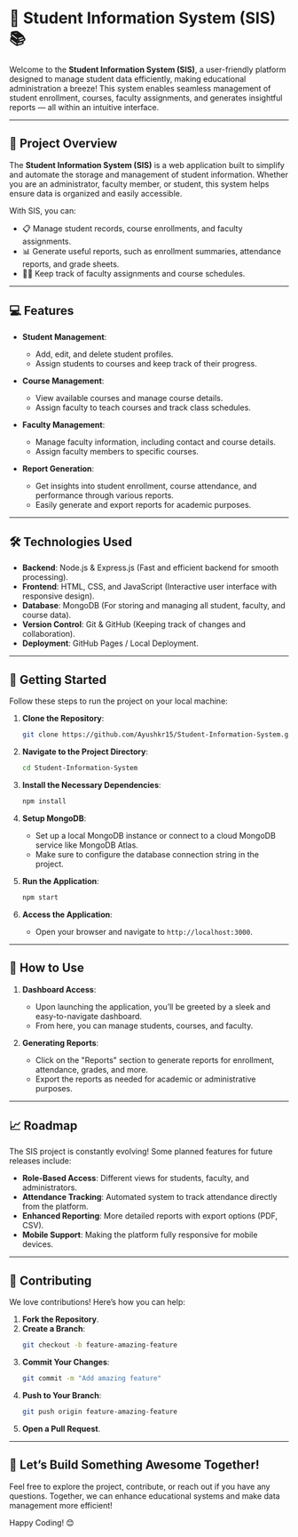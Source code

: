 # 🚀 Student Information System (SIS) 📚

Welcome to the **Student Information System (SIS)**, a user-friendly platform designed to manage student data efficiently, making educational administration a breeze! This system enables seamless management of student enrollment, courses, faculty assignments, and generates insightful reports — all within an intuitive interface.

---

## 🌟 Project Overview

The **Student Information System (SIS)** is a web application built to simplify and automate the storage and management of student information. Whether you are an administrator, faculty member, or student, this system helps ensure data is organized and easily accessible.

With SIS, you can:
- 📋 Manage student records, course enrollments, and faculty assignments.
- 📊 Generate useful reports, such as enrollment summaries, attendance reports, and grade sheets.
- 🧑‍🏫 Keep track of faculty assignments and course schedules.

---

## 💻 Features

- **Student Management**: 
   - Add, edit, and delete student profiles.
   - Assign students to courses and keep track of their progress.
  
- **Course Management**: 
   - View available courses and manage course details.
   - Assign faculty to teach courses and track class schedules.

- **Faculty Management**:
   - Manage faculty information, including contact and course details.
   - Assign faculty members to specific courses.

- **Report Generation**:
   - Get insights into student enrollment, course attendance, and performance through various reports.
   - Easily generate and export reports for academic purposes.

---

## 🛠️ Technologies Used

- **Backend**: Node.js & Express.js (Fast and efficient backend for smooth processing).
- **Frontend**: HTML, CSS, and JavaScript (Interactive user interface with responsive design).
- **Database**: MongoDB (For storing and managing all student, faculty, and course data).
- **Version Control**: Git & GitHub (Keeping track of changes and collaboration).
- **Deployment**: GitHub Pages / Local Deployment.

---

## 🚀 Getting Started

Follow these steps to run the project on your local machine:

1. **Clone the Repository**:
   ```bash
   git clone https://github.com/Ayushkr15/Student-Information-System.git
   ```

2. **Navigate to the Project Directory**:
   ```bash
   cd Student-Information-System
   ```

3. **Install the Necessary Dependencies**:
   ```bash
   npm install
   ```

4. **Setup MongoDB**:
   - Set up a local MongoDB instance or connect to a cloud MongoDB service like MongoDB Atlas.
   - Make sure to configure the database connection string in the project.

5. **Run the Application**:
   ```bash
   npm start
   ```

6. **Access the Application**:
   - Open your browser and navigate to `http://localhost:3000`.

---

## 🎯 How to Use

1. **Dashboard Access**:
   - Upon launching the application, you’ll be greeted by a sleek and easy-to-navigate dashboard.
   - From here, you can manage students, courses, and faculty.

2. **Generating Reports**:
   - Click on the "Reports" section to generate reports for enrollment, attendance, grades, and more.
   - Export the reports as needed for academic or administrative purposes.

---

## 📈 Roadmap

The SIS project is constantly evolving! Some planned features for future releases include:

- **Role-Based Access**: Different views for students, faculty, and administrators.
- **Attendance Tracking**: Automated system to track attendance directly from the platform.
- **Enhanced Reporting**: More detailed reports with export options (PDF, CSV).
- **Mobile Support**: Making the platform fully responsive for mobile devices.

---

## 🤝 Contributing

We love contributions! Here’s how you can help:
1. **Fork the Repository**.
2. **Create a Branch**: 
   ```bash
   git checkout -b feature-amazing-feature
   ```
3. **Commit Your Changes**: 
   ```bash
   git commit -m "Add amazing feature"
   ```
4. **Push to Your Branch**: 
   ```bash
   git push origin feature-amazing-feature
   ```
5. **Open a Pull Request**.

---

## 🚀 Let’s Build Something Awesome Together!

Feel free to explore the project, contribute, or reach out if you have any questions. Together, we can enhance educational systems and make data management more efficient!

Happy Coding! 😊
